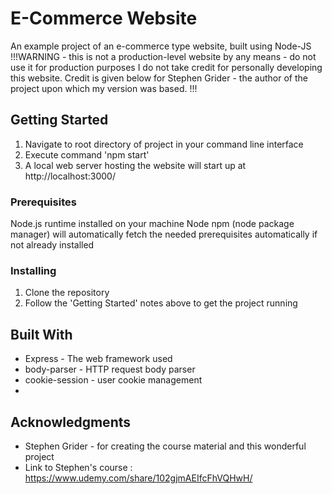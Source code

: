 # E-Commerce Website

An example project of an e-commerce type website, built using Node-JS
!!!WARNING - this is not a production-level website by any means - do not use it for production purposes
I do not take credit for personally developing this website. Credit is given below for Stephen Grider - the author of the project upon which my version was based.
!!!

## Getting Started

1) Navigate to root directory of project in your command line interface
2) Execute command 'npm start'
3) A local web server hosting the website will start up at http://localhost:3000/

### Prerequisites

Node.js runtime installed on your machine
Node npm (node package manager) will automatically fetch the needed prerequisites automatically if not already installed


### Installing

1) Clone the repository 
2) Follow the 'Getting Started' notes above to get the project running

## Built With

* Express - The web framework used
* body-parser - HTTP request body parser
* cookie-session - user cookie management
* 

## Acknowledgments

* Stephen Grider - for creating the course material and this wonderful project 
* Link to Stephen's course : https://www.udemy.com/share/102gjmAEIfcFhVQHwH/

